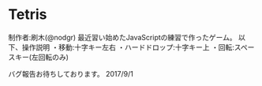 # Tetris
制作者:刷木(@nodgr)
最近習い始めたJavaScriptの練習で作ったゲーム。
以下、操作説明
・移動:十字キー左右
・ハードドロップ:十字キー上
・回転:スペースキー(左回転のみ)

バグ報告お待ちしております。
2017/9/1
